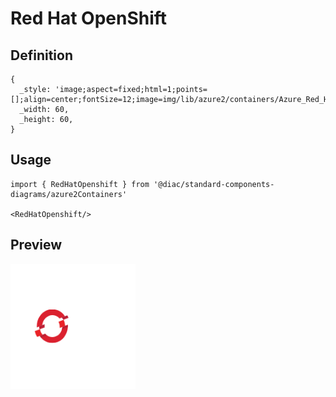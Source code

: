 # Red Hat OpenShift

## Definition

```
{
  _style: 'image;aspect=fixed;html=1;points=[];align=center;fontSize=12;image=img/lib/azure2/containers/Azure_Red_Hat_OpenShift.svg;strokeColor=none;',
  _width: 60,
  _height: 60,
}
```

## Usage

```
import { RedHatOpenshift } from '@diac/standard-components-diagrams/azure2Containers'

<RedHatOpenshift/>
```

## Preview

<img src="./red-hat-openshift.png" width="200"/>
